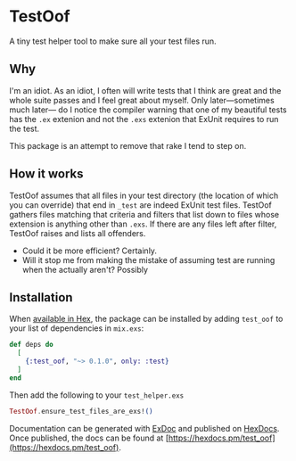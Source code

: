 # TestOof
A tiny test helper tool to make sure all your test files run.

## Why
I'm an idiot. As an idiot, I often will write tests that I think are great
and the whole suite passes and I feel great about myself. Only
later—sometimes much later— do I notice the compiler warning that one of my
beautiful tests has the `.ex` extenion and not the `.exs` extenion that
ExUnit requires to run the test.

This package is an attempt to remove that rake I tend to step on.

## How it works
TestOof assumes that all files in your test directory (the location of
which you can override) that end in `_test` are indeed ExUnit test files.
TestOof gathers files matching that criteria and filters that list down to
files whose extension is anything other than `.exs`. If there are any files
left after filter, TestOof raises and lists all offenders.

* Could it be more efficient? Certainly.
* Will it stop me from making the mistake of assuming test are running when the actually aren't? Possibly

## Installation

When [available in Hex](https://hex.pm/docs/publish), the package can be installed
by adding `test_oof` to your list of dependencies in `mix.exs`:

```elixir
def deps do
  [
    {:test_oof, "~> 0.1.0", only: :test}
  ]
end
```

Then add the following to your `test_helper.exs`

```elixir
TestOof.ensure_test_files_are_exs!()
```

Documentation can be generated with [ExDoc](https://github.com/elixir-lang/ex_doc)
and published on [HexDocs](https://hexdocs.pm). Once published, the docs can
be found at [https://hexdocs.pm/test_oof](https://hexdocs.pm/test_oof).

